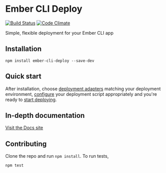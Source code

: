 # Ember CLI Deploy
[![Build Status](https://travis-ci.org/ember-cli/ember-cli-deploy.svg?branch=master)](https://travis-ci.org/ember-cli/ember-cli-deploy) [![Code Climate](https://codeclimate.com/github/ember-cli/ember-cli-deploy/badges/gpa.svg)](https://codeclimate.com/github/ember-cli/ember-cli-deploy)

Simple, flexible deployment for your Ember CLI app

## Installation

```
npm install ember-cli-deploy --save-dev
```

## Quick start

After installation, choose [deployment adapters](http://ember-cli.github.io/ember-cli-deploy/docs/v0.4.x/existing-custom-adapters/) matching your deployment environment, [configure](http://ember-cli.github.io/ember-cli-deploy/docs/v0.4.x/configuration/) your deployment script appropriately and you're ready to [start deploying](http://ember-cli.github.io/ember-cli-deploy/docs/v0.4.x/how-to-use/).

## In-depth documentation

[Visit the Docs site](http://ember-cli.github.io/ember-cli-deploy/)

## Contributing

Clone the repo and run `npm install`. To run tests,

    npm test
